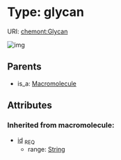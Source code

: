
# Type: glycan




URI: [chemont:Glycan](https://w3id.org/chemont/Glycan)


![img](http://yuml.me/diagram/nofunky;dir:TB/class/[Macromolecule],[Macromolecule]^-[Glycan&#124;id(i):string])

## Parents

 *  is_a: [Macromolecule](Macromolecule.md)

## Attributes


### Inherited from macromolecule:

 * [id](id.md)  <sub>REQ</sub>
    * range: [String](types/String.md)
